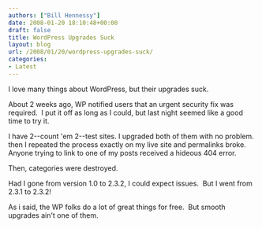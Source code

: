 ```yaml
---
authors: ["Bill Hennessy"]
date: 2008-01-20 18:10:48+00:00
draft: false
title: WordPress Upgrades Suck
layout: blog
url: /2008/01/20/wordpress-upgrades-suck/
categories:
- Latest
---
```


I love many things about WordPress, but their upgrades suck.

About 2 weeks ago, WP notified users that an urgent security fix was required.  I put it off as long as I could, but last night seemed like a good time to try it.

I have 2--count 'em 2--test sites. I upgraded both of them with no problem.  then I repeated the process exactly on my live site and permalinks broke.  Anyone trying to link to one of my posts received a hideous 404 error.

Then, categories were destroyed.

Had I gone from version 1.0 to 2.3.2, I could expect issues.  But I went from 2.3.1 to 2.3.2!

As i said, the WP folks do a lot of great things for free.  But smooth upgrades ain't one of them.
